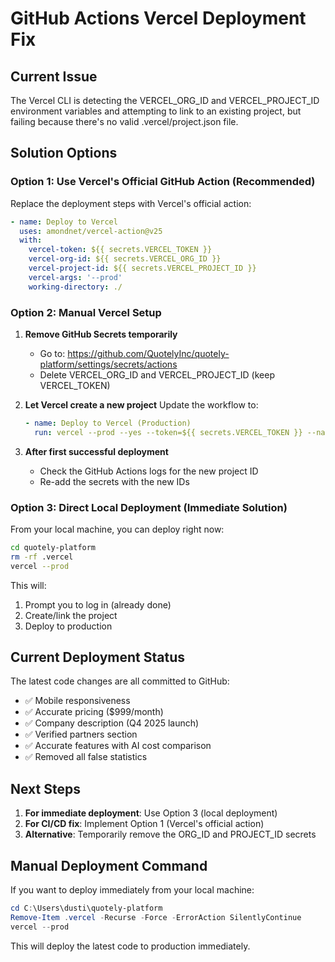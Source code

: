 # GitHub Actions Vercel Deployment Fix

## Current Issue
The Vercel CLI is detecting the VERCEL_ORG_ID and VERCEL_PROJECT_ID environment variables and attempting to link to an existing project, but failing because there's no valid .vercel/project.json file.

## Solution Options

### Option 1: Use Vercel's Official GitHub Action (Recommended)
Replace the deployment steps with Vercel's official action:

```yaml
- name: Deploy to Vercel
  uses: amondnet/vercel-action@v25
  with:
    vercel-token: ${{ secrets.VERCEL_TOKEN }}
    vercel-org-id: ${{ secrets.VERCEL_ORG_ID }}
    vercel-project-id: ${{ secrets.VERCEL_PROJECT_ID }}
    vercel-args: '--prod'
    working-directory: ./
```

### Option 2: Manual Vercel Setup

1. **Remove GitHub Secrets temporarily**
   - Go to: https://github.com/QuotelyInc/quotely-platform/settings/secrets/actions
   - Delete VERCEL_ORG_ID and VERCEL_PROJECT_ID (keep VERCEL_TOKEN)

2. **Let Vercel create a new project**
   Update the workflow to:
   ```yaml
   - name: Deploy to Vercel (Production)
     run: vercel --prod --yes --token=${{ secrets.VERCEL_TOKEN }} --name=quotely-platform
   ```

3. **After first successful deployment**
   - Check the GitHub Actions logs for the new project ID
   - Re-add the secrets with the new IDs

### Option 3: Direct Local Deployment (Immediate Solution)

From your local machine, you can deploy right now:

```bash
cd quotely-platform
rm -rf .vercel
vercel --prod
```

This will:
1. Prompt you to log in (already done)
2. Create/link the project
3. Deploy to production

## Current Deployment Status

The latest code changes are all committed to GitHub:
- ✅ Mobile responsiveness
- ✅ Accurate pricing ($999/month)
- ✅ Company description (Q4 2025 launch)
- ✅ Verified partners section
- ✅ Accurate features with AI cost comparison
- ✅ Removed all false statistics

## Next Steps

1. **For immediate deployment**: Use Option 3 (local deployment)
2. **For CI/CD fix**: Implement Option 1 (Vercel's official action)
3. **Alternative**: Temporarily remove the ORG_ID and PROJECT_ID secrets

## Manual Deployment Command

If you want to deploy immediately from your local machine:

```powershell
cd C:\Users\dusti\quotely-platform
Remove-Item .vercel -Recurse -Force -ErrorAction SilentlyContinue
vercel --prod
```

This will deploy the latest code to production immediately.
